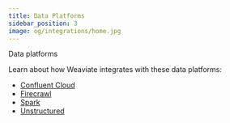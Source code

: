 ```yaml
---
title: Data Platforms
sidebar_position: 3
image: og/integrations/home.jpg
---
```


Data platforms 

Learn about how Weaviate integrates with these data platforms: 
* [Confluent Cloud](/developers/integrations/data-platforms/confluent-cloud)
* [Firecrawl](/developers/integrations/data-platforms/firecrawl)
* [Spark](/developers/integrations/data-platforms/spark)
* [Unstructured](/developers/integrations/data-platforms/unstructured)
